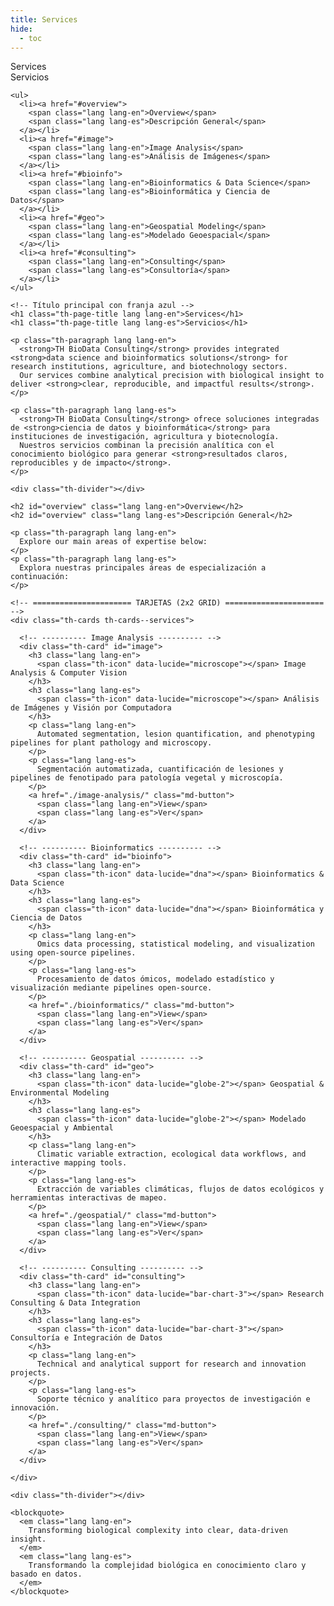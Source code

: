 ```yaml
---
title: Services
hide:
  - toc
---
```


<!-- ====================== LAYOUT: ÍNDICE + CONTENIDO ====================== -->
<section class="th-section th-about-layout th-services">

  <!-- ========== ÍNDICE LATERAL (bilingüe) ========== -->
  <nav class="th-sideindex" aria-label="Services index">
    <div class="th-sideindex__label lang lang-en">Services</div>
    <div class="th-sideindex__label lang lang-es">Servicios</div>

    <ul>
      <li><a href="#overview">
        <span class="lang lang-en">Overview</span>
        <span class="lang lang-es">Descripción General</span>
      </a></li>
      <li><a href="#image">
        <span class="lang lang-en">Image Analysis</span>
        <span class="lang lang-es">Análisis de Imágenes</span>
      </a></li>
      <li><a href="#bioinfo">
        <span class="lang lang-en">Bioinformatics & Data Science</span>
        <span class="lang lang-es">Bioinformática y Ciencia de Datos</span>
      </a></li>
      <li><a href="#geo">
        <span class="lang lang-en">Geospatial Modeling</span>
        <span class="lang lang-es">Modelado Geoespacial</span>
      </a></li>
      <li><a href="#consulting">
        <span class="lang lang-en">Consulting</span>
        <span class="lang lang-es">Consultoría</span>
      </a></li>
    </ul>
  </nav>

  <!-- ========== CONTENIDO PRINCIPAL ========== -->
  <div class="th-about-content">

    <!-- Título principal con franja azul -->
    <h1 class="th-page-title lang lang-en">Services</h1>
    <h1 class="th-page-title lang lang-es">Servicios</h1>

    <p class="th-paragraph lang lang-en">
      <strong>TH BioData Consulting</strong> provides integrated <strong>data science and bioinformatics solutions</strong> for research institutions, agriculture, and biotechnology sectors.  
      Our services combine analytical precision with biological insight to deliver <strong>clear, reproducible, and impactful results</strong>.
    </p>

    <p class="th-paragraph lang lang-es">
      <strong>TH BioData Consulting</strong> ofrece soluciones integradas de <strong>ciencia de datos y bioinformática</strong> para instituciones de investigación, agricultura y biotecnología.  
      Nuestros servicios combinan la precisión analítica con el conocimiento biológico para generar <strong>resultados claros, reproducibles y de impacto</strong>.
    </p>

    <div class="th-divider"></div>

    <h2 id="overview" class="lang lang-en">Overview</h2>
    <h2 id="overview" class="lang lang-es">Descripción General</h2>

    <p class="th-paragraph lang lang-en">
      Explore our main areas of expertise below:
    </p>
    <p class="th-paragraph lang lang-es">
      Explora nuestras principales áreas de especialización a continuación:
    </p>

    <!-- ====================== TARJETAS (2x2 GRID) ====================== -->
    <div class="th-cards th-cards--services">

      <!-- ---------- Image Analysis ---------- -->
      <div class="th-card" id="image">
        <h3 class="lang lang-en">
          <span class="th-icon" data-lucide="microscope"></span> Image Analysis & Computer Vision
        </h3>
        <h3 class="lang lang-es">
          <span class="th-icon" data-lucide="microscope"></span> Análisis de Imágenes y Visión por Computadora
        </h3>
        <p class="lang lang-en">
          Automated segmentation, lesion quantification, and phenotyping pipelines for plant pathology and microscopy.
        </p>
        <p class="lang lang-es">
          Segmentación automatizada, cuantificación de lesiones y pipelines de fenotipado para patología vegetal y microscopía.
        </p>
        <a href="./image-analysis/" class="md-button">
          <span class="lang lang-en">View</span>
          <span class="lang lang-es">Ver</span>
        </a>
      </div>

      <!-- ---------- Bioinformatics ---------- -->
      <div class="th-card" id="bioinfo">
        <h3 class="lang lang-en">
          <span class="th-icon" data-lucide="dna"></span> Bioinformatics & Data Science
        </h3>
        <h3 class="lang lang-es">
          <span class="th-icon" data-lucide="dna"></span> Bioinformática y Ciencia de Datos
        </h3>
        <p class="lang lang-en">
          Omics data processing, statistical modeling, and visualization using open-source pipelines.
        </p>
        <p class="lang lang-es">
          Procesamiento de datos ómicos, modelado estadístico y visualización mediante pipelines open-source.
        </p>
        <a href="./bioinformatics/" class="md-button">
          <span class="lang lang-en">View</span>
          <span class="lang lang-es">Ver</span>
        </a>
      </div>

      <!-- ---------- Geospatial ---------- -->
      <div class="th-card" id="geo">
        <h3 class="lang lang-en">
          <span class="th-icon" data-lucide="globe-2"></span> Geospatial & Environmental Modeling
        </h3>
        <h3 class="lang lang-es">
          <span class="th-icon" data-lucide="globe-2"></span> Modelado Geoespacial y Ambiental
        </h3>
        <p class="lang lang-en">
          Climatic variable extraction, ecological data workflows, and interactive mapping tools.
        </p>
        <p class="lang lang-es">
          Extracción de variables climáticas, flujos de datos ecológicos y herramientas interactivas de mapeo.
        </p>
        <a href="./geospatial/" class="md-button">
          <span class="lang lang-en">View</span>
          <span class="lang lang-es">Ver</span>
        </a>
      </div>

      <!-- ---------- Consulting ---------- -->
      <div class="th-card" id="consulting">
        <h3 class="lang lang-en">
          <span class="th-icon" data-lucide="bar-chart-3"></span> Research Consulting & Data Integration
        </h3>
        <h3 class="lang lang-es">
          <span class="th-icon" data-lucide="bar-chart-3"></span> Consultoría e Integración de Datos
        </h3>
        <p class="lang lang-en">
          Technical and analytical support for research and innovation projects.
        </p>
        <p class="lang lang-es">
          Soporte técnico y analítico para proyectos de investigación e innovación.
        </p>
        <a href="./consulting/" class="md-button">
          <span class="lang lang-en">View</span>
          <span class="lang lang-es">Ver</span>
        </a>
      </div>

    </div>

    <div class="th-divider"></div>

    <blockquote>
      <em class="lang lang-en">
        Transforming biological complexity into clear, data-driven insight.
      </em>
      <em class="lang lang-es">
        Transformando la complejidad biológica en conocimiento claro y basado en datos.
      </em>
    </blockquote>

  </div>
</section>
